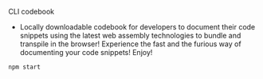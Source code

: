 CLI codebook
  - Locally downloadable codebook for developers to document their code snippets using the latest web assembly technologies to bundle and transpile in the browser! Experience the fast and the furious way of documenting your code snippets! Enjoy!

`npm start`
